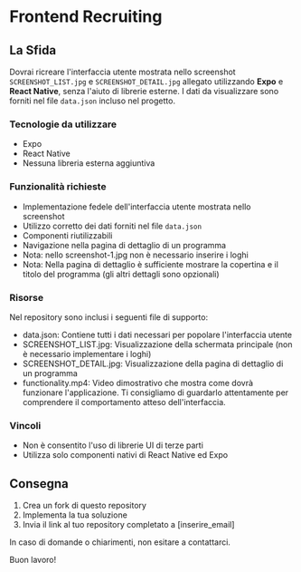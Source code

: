 # Frontend Recruiting
## La Sfida

Dovrai ricreare l'interfaccia utente mostrata nello screenshot `SCREENSHOT_LIST.jpg` e `SCREENSHOT_DETAIL.jpg` allegato utilizzando **Expo** e **React Native**, senza l'aiuto di librerie esterne. I dati da visualizzare sono forniti nel file `data.json` incluso nel progetto.

### Tecnologie da utilizzare
- Expo
- React Native
- Nessuna libreria esterna aggiuntiva

### Funzionalità richieste
- Implementazione fedele dell'interfaccia utente mostrata nello screenshot
- Utilizzo corretto dei dati forniti nel file `data.json`
- Componenti riutilizzabili
- Navigazione nella pagina di dettaglio di un programma
- Nota: nello screenshot-1.jpg non è necessario inserire i loghi
- Nota: Nella pagina di dettaglio è sufficiente mostrare la copertina e il titolo del programma (gli altri dettagli sono opzionali)

### Risorse
Nel repository sono inclusi i seguenti file di supporto:
- data.json: Contiene tutti i dati necessari per popolare l'interfaccia utente
- SCREENSHOT_LIST.jpg: Visualizzazione della schermata principale (non è necessario implementare i loghi)
- SCREENSHOT_DETAIL.jpg: Visualizzazione della pagina di dettaglio di un programma
- functionality.mp4: Video dimostrativo che mostra come dovrà funzionare l'applicazione. Ti consigliamo di guardarlo attentamente per comprendere il comportamento atteso dell'interfaccia.


### Vincoli
- Non è consentito l'uso di librerie UI di terze parti
- Utilizza solo componenti nativi di React Native ed Expo

## Consegna

1. Crea un fork di questo repository
2. Implementa la tua soluzione
3. Invia il link al tuo repository completato a [inserire_email]

In caso di domande o chiarimenti, non esitare a contattarci.

Buon lavoro!
